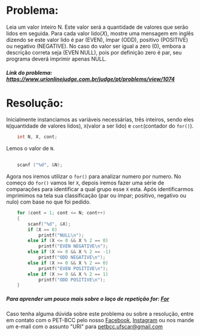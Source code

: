 # Problema:
    
Leia um valor inteiro N. Este valor será a quantidade de valores que serão lidos em seguida. Para cada valor lido(*X*), mostre uma mensagem em inglês dizendo se este valor lido é par (EVEN), ímpar (ODD), positivo (POSITIVE) ou negativo (NEGATIVE). No caso do valor ser igual a zero (0), embora a descrição correta seja (EVEN NULL), pois por definição zero é par, seu programa deverá imprimir apenas NULL.
 
##### Link do problema: https://www.urionlinejudge.com.br/judge/pt/problems/view/1074
 
# Resolução:
 
Inicialmente instanciamos as variáveis necessárias, três inteiros, sendo eles `N`(quantidade de valores lidos), `X`(valor a ser lido) e `cont`(contador do `for()`).
 
```c
    int N, X, cont;
```
 
Lemos o valor de `N`.
 
```c
 
    scanf ("%d", &N);
```
 
Agora nos iremos utilizar o `for()` para analizar numero por numero. No começo do `for()` vamos ler `X`, depois iremos fazer uma série de comparações para identificar a qual grupo esse `X` esta. Após identificarmos imprimimos na tela sua classificação (par ou ímpar; positivo, negativo ou nulo) com base no que foi pedido.
 
```c
    for (cont = 1; cont <= N; cont++)
    {
        scanf("%d", &X);
        if (X == 0)
            printf("NULL\n");
        else if (X <= 0 && X % 2 == 0)
            printf("EVEN NEGATIVE\n");
        else if (X <= 0 && X % 2 == -1)
            printf("ODD NEGATIVE\n");
        else if (X >= 0 && X % 2 == 0)
            printf("EVEN POSITIVE\n");
        else if (X >= 0 && X % 2 == 1)
            printf("ODD POSITIVE\n");
    }
```
 
##### Para aprender um pouco mais sobre o laço de repetição for: [For](http://linguagemc.com.br/a-estrutura-de-repeticao-for-em-c/)
 
Caso tenha alguma dúvida sobre este problema ou sobre a resolução, entre em contato com o PET-BCC pelo nosso
[Facebook](https://www.facebook.com/petbcc/),
[Instagram](https://www.instagram.com/petbcc.ufscar/)
ou nos mande um e-mail com o assunto "URI" para  petbcc.ufscar@gmail.com
 

